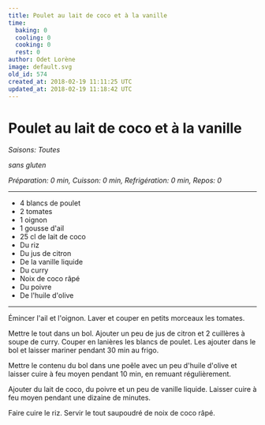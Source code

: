 ```yaml
---
title: Poulet au lait de coco et à la vanille
time:
  baking: 0
  cooling: 0
  cooking: 0
  rest: 0
author: Odet Lorène
image: default.svg
old_id: 574
created_at: 2018-02-19 11:11:25 UTC
updated_at: 2018-02-19 11:18:42 UTC
---
```


# Poulet au lait de coco et à la vanille

_Saisons: Toutes_

_sans gluten_

_Préparation: 0 min, Cuisson: 0 min, Refrigération: 0 min, Repos: 0_

---

- 4 blancs de poulet
- 2 tomates
- 1 oignon
- 1 gousse d'ail
- 25 cl de lait de coco
- Du riz
- Du jus de citron
- De la vanille liquide
- Du curry
- Noix de coco râpé
- Du poivre
- De l'huile d'olive

---

Émincer l'ail et l'oignon. Laver et couper en petits morceaux les tomates.

Mettre le tout dans un bol. Ajouter un peu de jus de citron et 2 cuillères à soupe de curry. Couper en lanières les blancs de poulet. Les ajouter dans le bol et laisser mariner pendant 30 min au frigo.

Mettre le contenu du bol dans une poêle avec un peu d'huile d'olive et laisser cuire à feu moyen pendant 10 min, en remuant régulièrement.

Ajouter du lait de coco, du poivre et un peu de vanille liquide. Laisser cuire à feu moyen pendant une dizaine de minutes.

Faire cuire le riz. Servir le tout saupoudré de noix de coco râpé.
